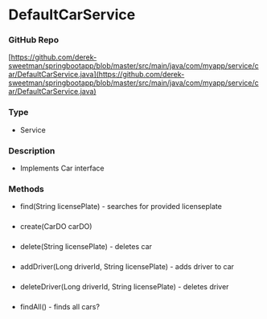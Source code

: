 # DefaultCarService  
### GitHub Repo  
[https://github.com/derek-sweetman/springbootapp/blob/master/src/main/java/com/myapp/service/car/DefaultCarService.java](https://github.com/derek-sweetman/springbootapp/blob/master/src/main/java/com/myapp/service/car/DefaultCarService.java)  
### Type  
- Service  
### Description  
- Implements Car interface  
### Methods  
- find(String licensePlate) - searches for provided licenseplate  
###   
- create(CarDO carDO)  
###   
- delete(String licensePlate) - deletes car  
###   
- addDriver(Long driverId, String licensePlate) - adds driver to car  
###   
- deleteDriver(Long driverId, String licensePlate) - deletes driver  
###   
- findAll() - finds all cars?  
